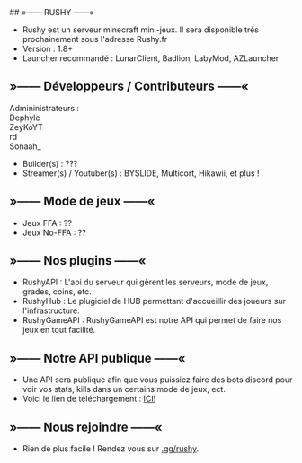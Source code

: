 <link rel="stylesheet" type="text/css" href="https://github.com/RushyFR/.github/blob/main/profile/styles.css">
## »—— RUSHY ——«

- Rushy est un serveur minecraft mini-jeux. Il sera disponible très prochainement sous l'adresse Rushy.fr
- Version : 1.8+
- Launcher recommandé : LunarClient, Badlion, LabyMod, AZLauncher

## »—— Développeurs / Contributeurs ——«
Admininistrateurs :<br>
Dephyle<br>
ZeyKoYT<br>
rd<br>
Sonaah_

- Builder(s) : ???
- Streamer(s) / Youtuber(s) : BYSLIDE, Multicort, Hikawii, et plus !

## »—— Mode de jeux ——«
- Jeux FFA : ??
- Jeux No-FFA : ??

## »—— Nos plugins ——«
- RushyAPI : L'api du serveur qui gèrent les serveurs, mode de jeux, grades, coins, etc.
- RushyHub : Le plugiciel de HUB permettant d'accueillir des joueurs sur l'infrastructure.
- RushyGameAPI : RushyGameAPI est notre API qui permet de faire nos jeux en tout facilité.

## »—— Notre API publique ——«
- Une API sera publique afin que vous puissiez faire des bots discord pour voir vos stats, kills dans un certains mode de jeux, ect.
- Voici le lien de téléchargement : [ICI!](https://files.rushy.fr/download/API-Public)

## »—— Nous rejoindre ——«
- Rien de plus facile ! Rendez vous sur [.gg/rushy](https://discord.rushy.fr/).
